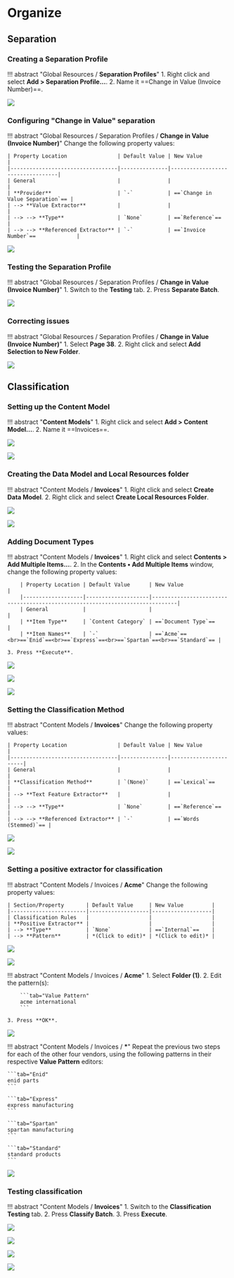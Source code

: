# Organize

## Separation

### Creating a Separation Profile

!!! abstract "Global Resources / **Separation Profiles**"
    1. Right click and select **Add > Separation Profile...**.
    2. Name it ==Change in Value (Invoice Number)==.

![](img/3-1/009.png)

### Configuring "Change in Value" separation

!!! abstract "Global Resources / Separation Profiles / **Change in Value (Invoice Number)**"
    Change the following property values:
    
    | Property Location                | Default Value | New Value                        |
    |----------------------------------|---------------|----------------------------------|
    | General                          |               |                                  |
    | **Provider**                     | `-`           | ==`Change in Value Separation`== |
    | --> **Value Extractor**          |               |                                  |
    | --> --> **Type**                 | `None`        | ==`Reference`==                  |
    | --> --> **Referenced Extractor** | `-`           | ==`Invoice Number`==             |

![](img/3-1/020.png)

### Testing the Separation Profile

!!! abstract "Global Resources / Separation Profiles / **Change in Value (Invoice Number)**"
    1. Switch to the **Testing** tab.
    2. Press **Separate Batch**.

![](img/3-1/022.png)

### Correcting issues

!!! abstract "Global Resources / Separation Profiles / **Change in Value (Invoice Number)**"
    1. Select **Page 38**.
    2. Right click and select **Add Selection to New Folder**.

![](img/3-1/025.png)

## Classification

### Setting up the Content Model

!!! abstract "**Content Models**"
    1. Right click and select **Add > Content Model...**.
    2. Name it ==Invoices==.

![](img/3-2/002.png)

![](img/3-2/004.png)

### Creating the Data Model and Local Resources folder

!!! abstract "Content Models / **Invoices**"
    1. Right click and select **Create Data Model**.
    2. Right click and select **Create Local Resources Folder**.

![](img/3-2/006.png)

![](img/3-2/007.png)

### Adding Document Types

!!! abstract "Content Models / **Invoices**"
    1. Right click and select **Contents > Add Multiple Items...**.
    2. In the **Contents • Add Multiple Items** window, change the following property values:

        | Property Location | Default Value      | New Value                                                                    |
        |-------------------|--------------------|------------------------------------------------------------------------------|
        | General           |                    |                                                                              |
        | **Item Type**     | `Content Category` | ==`Document Type`==                                                          |
        | **Item Names**    | `-`                | ==`Acme`==<br>==`Enid`==<br>==`Express`==<br>==`Spartan`==<br>==`Standard`== |

    3. Press **Execute**.

![](img/3-2/008.png)

![](img/3-2/013.png)

![](img/3-2/015.png)

### Setting the Classification Method

!!! abstract "Content Models / **Invoices**"
    Change the following property values:

    | Property Location                | Default Value | New Value             |
    |----------------------------------|---------------|-----------------------|
    | General                          |               |                       |
    | **Classification Method**        | `(None)`      | ==`Lexical`==         |
    | --> **Text Feature Extractor**   |               |                       |
    | --> --> **Type**                 | `None`        | ==`Reference`==       |
    | --> --> **Referenced Extractor** | `-`           | ==`Words (Stemmed)`== |

![](img/3-2/017.png)

![](img/3-2/026.png)

### Setting a positive extractor for classification

!!! abstract "Content Models / Invoices / **Acme**"
    Change the following property values:

    | Section/Property       | Default Value     | New Value         |
    |------------------------|-------------------|-------------------|
    | Classification Rules   |                   |                   |
    | **Positive Extractor** |                   |                   |
    | --> **Type**           | `None`            | ==`Internal`==    |
    | --> **Pattern**        | *(Click to edit)* | *(Click to edit)* |

![](img/3-2/028.png)

![](img/3-2/034.png)

!!! abstract "Content Models / Invoices / **Acme**"
    1. Select **Folder (1)**.
    2. Edit the pattern(s):

        ```tab="Value Pattern"
        acme international
        ```

    3. Press **OK**.
    
![](img/3-2/036.png)

!!! abstract "Content Models / Invoices / **\***"
    Repeat the previous two steps for each of the other four vendors, using the following patterns in their respective **Value Pattern** editors:

    ```tab="Enid"
    enid parts
    ```

    ```tab="Express"
    express manufacturing
    ```

    ```tab="Spartan"
    spartan manufacturing
    ```

    ```tab="Standard"
    standard products
    ```

![](img/3-2/38-42.gif)

### Testing classification

!!! abstract "Content Models / **Invoices**"
    1. Switch to the **Classification Testing** tab.
    2. Press **Classify Batch**.
    3. Press **Execute**.

![](img/3-2/043.png)

![](img/3-2/044.png)

![](img/3-2/045.png)

![](img/3-2/046.png)
